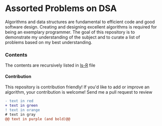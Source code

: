# Assorted Problems on DSA 
Algorithms and data structures are fundamental to efficient code and good software design. Creating and designing excellent algorithms is required for being an exemplary programmer. The goal of this repository is to demonstrate my understanding of the subject and to curate a list of problems based on my best understanding. 

### Contents
The contents are recursively listed in [ls-R](./ls-R.txt) file

#### Contribution 
This repository is contribution friendly! If you'd like to add or improve an algorithm, your contribution is welcome! Send me a pull request to review
```diff
- text in red
+ text in green
! text in orange
# text in gray
@@ text in purple (and bold)@@
```
